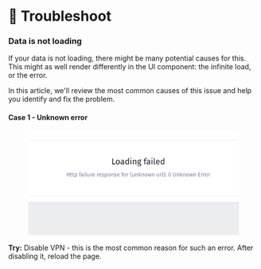 # 🐞 Troubleshoot

### Data is not loading

If your data is not loading, there might be many potential causes for this. This might as well render differently in the UI component: the infinite load, or the error.

In this article, we'll review the most common causes of this issue and help you identify and fix the problem.

#### Case 1 - Unknown error

<figure><img src=".gitbook/assets/xtjcvygb.png" alt=""><figcaption></figcaption></figure>

**Try:** Disable VPN - this is the most common reason for such an error. After disabling it, reload the page.&#x20;
